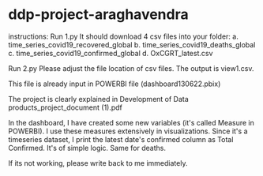 # ddp-project-araghavendra

instructions: 
Run 1.py 
It should download 4 csv files into your folder: 
a. time_series_covid19_recovered_global b. time_series_covid19_deaths_global c. time_series_covid19_confirmed_global d. OxCGRT_latest.csv

Run 2.py
Please adjust the file location of csv files. 
The output is view1.csv. 

This file is already input in POWERBI file (dashboard130622.pbix)

The project is clearly explained in Development of Data products_project_document (1).pdf 

In the dashboard, I have created some new variables (it's called Measure in POWERBI). I use these measures extensively in visualizations. 
Since it's a timeseries dataset, I print the latest date's confirmed column as Total Confirmed. It's of simple logic. Same for deaths. 

If its not working, please write back to me immediately. 


